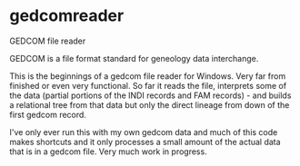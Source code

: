 # gedcomreader
GEDCOM file reader

GEDCOM is a file format standard for geneology data interchange.

This is the beginnings of a gedcom file reader for Windows.  Very far from finished or even very functional.  So far it reads the file, interprets some of the data (partial portions of the INDI records and FAM records) - and builds a relational tree from that data but only the direct lineage from down of the first gedcom record.

I've only ever run this with my own gedcom data and much of this code makes shortcuts and it only processes a small amount of the actual data that is in a gedcom file.  Very much work in progress.
